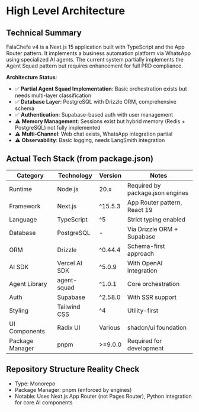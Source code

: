 # High Level Architecture

## Technical Summary

FalaChefe v4 is a Next.js 15 application built with TypeScript and the App Router pattern. It implements a business automation platform via WhatsApp using specialized AI agents. The current system partially implements the Agent Squad pattern but requires enhancement for full PRD compliance.

**Architecture Status**: 
- ✅ **Partial Agent Squad Implementation**: Basic orchestration exists but needs multi-layer classification
- ✅ **Database Layer**: PostgreSQL with Drizzle ORM, comprehensive schema
- ✅ **Authentication**: Supabase-based auth with user management  
- ⚠️ **Memory Management**: Sessions exist but hybrid memory (Redis + PostgreSQL) not fully implemented
- ⚠️ **Multi-Channel**: Web chat exists, WhatsApp integration partial
- ⚠️ **Observability**: Basic logging, needs LangSmith integration

## Actual Tech Stack (from package.json)

| Category  | Technology | Version | Notes                      |
| --------- | ---------- | ------- | -------------------------- |
| Runtime   | Node.js    | 20.x    | Required by package.json engines |
| Framework | Next.js    | ^15.5.3 | App Router pattern, React 19 |
| Language  | TypeScript | ^5      | Strict typing enabled |
| Database  | PostgreSQL | -       | Via Drizzle ORM + Supabase |
| ORM       | Drizzle    | ^0.44.4 | Schema-first approach |
| AI SDK    | Vercel AI SDK | ^5.0.9 | With OpenAI integration |
| Agent Library | agent-squad | ^1.0.1 | Core orchestration |
| Auth      | Supabase   | ^2.58.0 | With SSR support |
| Styling   | Tailwind CSS | ^4     | Utility-first |
| UI Components | Radix UI | Various | shadcn/ui foundation |
| Package Manager | pnpm   | >=9.0.0 | Required for development |

## Repository Structure Reality Check

- Type: Monorepo
- Package Manager: pnpm (enforced by engines)
- Notable: Uses Next.js App Router (not Pages Router), Python integration for core AI components
